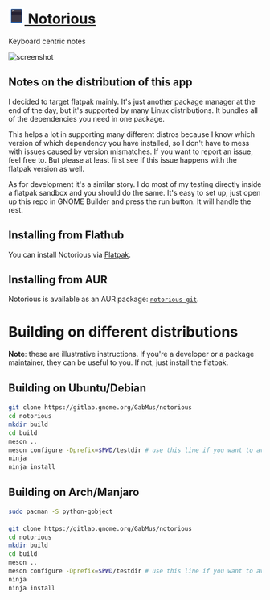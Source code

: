 # <a href="https://gabmus.gitlab.io/notorious"><img height="32" src="data/icons/org.gabmus.notorious.svg" /> Notorious</a>

Keyboard centric notes

![screenshot](https://gitlab.gnome.org/GabMus/notorious/raw/website/website/screenshots/mainwindow.png)

## Notes on the distribution of this app

I decided to target flatpak mainly. It's just another package manager at the end of the day, but
it's supported by many Linux distributions. It bundles all of the dependencies you need in one
package.

This helps a lot in supporting many different distros because I know which version of which
dependency you have installed, so I don't have to mess with issues caused by version mismatches.
If you want to report an issue, feel free to. But please at least first see if this issue happens
with the flatpak version as well.

As for development it's a similar story. I do most of my testing directly inside a flatpak sandbox
and you should do the same. It's easy to set up, just open up this repo in GNOME Builder and press
the run button. It will handle the rest.

## Installing from Flathub

You can install Notorious via [Flatpak](https://flathub.org/apps/details/org.gabmus.notorious).

## Installing from AUR

Notorious is available as an AUR package: [`notorious-git`](https://aur.archlinux.org/packages/notorious-git/).

<!--
## Installing from Fedora

Notorious is available in [Fedora repos](https://apps.fedoraproject.org/packages/notorious): `sudo dnf install notorious`
-->

# Building on different distributions

**Note**: these are illustrative instructions. If you're a developer or a package maintainer, they
can be useful to you. If not, just install the flatpak.

## Building on Ubuntu/Debian

```bash
git clone https://gitlab.gnome.org/GabMus/notorious
cd notorious
mkdir build
cd build
meson ..
meson configure -Dprefix=$PWD/testdir # use this line if you want to avoid installing system wide
ninja
ninja install
```

## Building on Arch/Manjaro

```bash
sudo pacman -S python-gobject

git clone https://gitlab.gnome.org/GabMus/notorious
cd notorious
mkdir build
cd build
meson ..
meson configure -Dprefix=$PWD/testdir # use this line if you want to avoid installing system wide
ninja
ninja install
```
